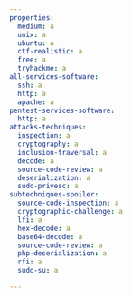 ```yaml
---
properties:
  medium: a
  unix: a
  ubuntu: a
  ctf-realistic: a
  free: a
  tryhackme: a
all-services-software:
  ssh: a
  http: a
  apache: a
pentest-services-software:
  http: a
attacks-techniques:
  inspection: a
  cryptography: a
  inclusion-traversal: a
  decode: a
  source-code-review: a
  deserialization: a
  sudo-privesc: a
subtechniques-spoiler:
  source-code-inspection: a
  cryptographic-challenge: a
  lfi: a
  hex-decode: a
  base64-decode: a
  source-code-review: a
  php-deserialization: a
  rfi: a
  sudo-su: a

---
```

